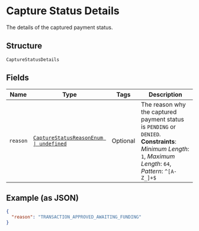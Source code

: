
# Capture Status Details

The details of the captured payment status.

## Structure

`CaptureStatusDetails`

## Fields

| Name | Type | Tags | Description |
|  --- | --- | --- | --- |
| `reason` | [`CaptureStatusReasonEnum \| undefined`](../../doc/models/capture-status-reason-enum.md) | Optional | The reason why the captured payment status is `PENDING` or `DENIED`.<br>**Constraints**: *Minimum Length*: `1`, *Maximum Length*: `64`, *Pattern*: `^[A-Z_]+$` |

## Example (as JSON)

```json
{
  "reason": "TRANSACTION_APPROVED_AWAITING_FUNDING"
}
```

